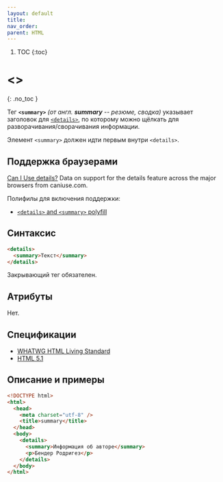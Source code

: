 ```yaml
---
layout: default
title:
nav_order:
parent: HTML
---
```


<!-- prettier-ignore-start -->
1. TOC
{:toc}

# &lt;&gt;
{: .no_toc }
<!-- prettier-ignore-end -->

Тег **`<summary>`** _(от англ. **summary** -- резюме, сводка)_ указывает заголовок для [`<details>`](/html/details/), по которому можно щёлкать для разворачивания/сворачивания информации.

Элемент `<summary>` должен идти первым внутри `<details>`.

## Поддержка браузерами

<p class="ciu_embed" data-feature="details" data-periods="future_1,current,past_1,past_2">
  <a href="http://caniuse.com/#feat=details">Can I Use details?</a> Data on support for the details feature across the major browsers from caniuse.com.
</p>

Полифилы для включения поддержки:

- [`<details>` and `<summary>` polyfill](https://github.com/Modernizr/Modernizr/wiki/HTML5-Cross-Browser-Polyfills#details-and-summary)

## Синтаксис

```html
<details>
  <summary>Текст</summary>
</details>
```

Закрывающий тег обязателен.

## Атрибуты

Нет.

## Спецификации

- [WHATWG HTML Living Standard](https://html.spec.whatwg.org/multipage/forms.html#the-summary-element)
- [HTML 5.1](https://www.w3.org/TR/2016/REC-html51-20161101/interactive-elements.html#the-summary-element)

## Описание и примеры

```html
<!DOCTYPE html>
<html>
  <head>
    <meta charset="utf-8" />
    <title>summary</title>
  </head>
  <body>
    <details>
      <summary>Информация об авторе</summary>
      <p>Бендер Родригез</p>
    </details>
  </body>
</html>
```
